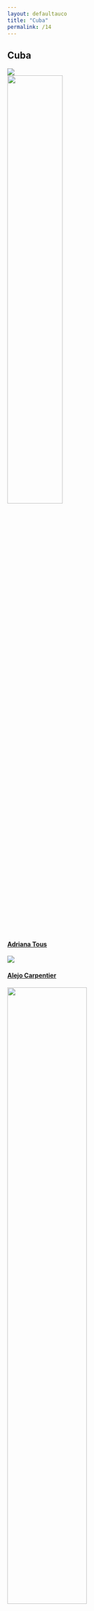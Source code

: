 ```yaml
---
layout: defaultauco
title: "Cuba"
permalink: /14
---
```

<div class="container-0">
    <div class="container-title">
        <span class="country"><h2>Cuba</h2></span>
        <div class="photo-co">
          <img src="https://www.worldatlas.com/upload/7e/11/38/cu-01.jpg" >
    </div>
</div>
<!-- partial:index.partial.html -->
<div class="container">
  <div class="timeline clearfix">
  <div class="vertical-line">
    <div id="post-1" class="vesti-col timeline-post">
      <div class="vesti-content-wrapper">
        <div class="photo">
          <img src="https://t4.ftcdn.net/jpg/03/40/12/49/360_F_340124934_bz3pQTLrdFpH92ekknuaTHy8JuXgG7fi.jpg" width="50%" height="50%">
          <div class="vesti-date-wrapper">
            <div class="vesti-date">
            </div>
          </div>
        </div>
        <div class="vesti-desc">
          <a class="desc-a" href="#">
            <h4><a href="/atous">Adriana Tous</a></h4>
          </a>
        </div>
      </div>
    </div>
     <div id="post-2" class="vesti-col timeline-post">
   <div class="vesti-content-wrapper">
     <div class="photo">
       <img src="https://encrypted-tbn0.gstatic.com/images?q=tbn:ANd9GcQEfelPBX5TvzMEFO7AATsknHvbPHMyMM2ERAGCCpCqkTpDo-ELzAfk70dMbUEH8Oz6Qcc&usqp=CAU">
       <div class="vesti-date-wrapper">
         <div class="vesti-date">
         </div>
       </div>
     </div>
     <div class="vesti-desc">
       <a class="desc-a" href="#">
         <h4><a href="/acarpentier">Alejo Carpentier</a></h4>
       </a>
     </div>
   </div>
 </div>
    <div id="post-3" class="vesti-col timeline-post">
      <div class="vesti-content-wrapper">
        <div class="photo">
          <img src="https://www.poemas-del-alma.com/blog/wp-content/uploads/2010/01/augier.jpg" width="60%">
          <div class="vesti-date-wrapper">
            <div class="vesti-date">
            </div>
          </div>
        </div>
        <div class="vesti-desc">
          <a class="desc-a" href="#">
            <h4><a href="/aaugier">Ángel Augier</a></h4>
          </a>
        </div>
      </div>
    </div>
    <div id="post-4" class="vesti-col timeline-post">
      <div class="vesti-content-wrapper">
        <div class="photo">
          <img src="https://upload.wikimedia.org/wikipedia/en/thumb/d/d5/Antonio_Ben%C3%ADtez-Rojo.jpg/220px-Antonio_Ben%C3%ADtez-Rojo.jpg" width="60%">
          <div class="vesti-date-wrapper">
            <div class="vesti-date">
            </div>
          </div>
        </div>
        <div class="vesti-desc">
          <a class="desc-a" href="#">
            <h4><a href="/abrojo">Antonio Benítez-Rojo</a></h4>
          </a>
        </div>
      </div>
    </div>

  <div id="post-5" class="vesti-col timeline-post">
   <div class="vesti-content-wrapper">
     <div class="photo">
       <img src="https://www.biografiasyvidas.com/biografia/b/fotos/byrne.jpg" width="60%">
       <div class="vesti-date-wrapper">
         <div class="vesti-date">
         </div>
       </div>
     </div>
     <div class="vesti-desc">
       <a class="desc-a" href="#">
         <h4><a href="/bbyrne">Bonifacio Byrne</a></h4>
       </a>
     </div>
   </div>
 </div>
  <div id="post-6" class="vesti-col timeline-post">
   <div class="vesti-content-wrapper">
     <div class="photo">
       <img src="https://upload.wikimedia.org/wikipedia/commons/thumb/b/b5/Carlos_Moore_%28writer%29.jpg/220px-Carlos_Moore_%28writer%29.jpg" width="60%">
       <div class="vesti-date-wrapper">
         <div class="vesti-date">
         </div>
       </div>
     </div>
     <div class="vesti-desc">
       <a class="desc-a" href="#">
         <h4><a href="/cmoore">Carlos Moore</a></h4>
       </a>
     </div>
   </div>
 </div>
 <div id="post-7" class="vesti-col timeline-post">
   <div class="vesti-content-wrapper">
     <div class="photo">
       <img src="https://research.monash.edu/files-asset/248356872/Carlos_Uxo.jpg/" width="60%">
       <div class="vesti-date-wrapper">
         <div class="vesti-date">
         </div>
       </div>
     </div>
     <div class="vesti-desc">
       <a class="desc-a" href="#">
         <h4><a href="/cuxo">Carlos Uxo</a></h4>
       </a>
     </div>
   </div>
 </div>
 <div id="post-8" class="vesti-col timeline-post">
   <div class="vesti-content-wrapper">
     <div class="photo">
       <img src="https://images.squarespace-cdn.com/content/v1/5db9e73a56fe4a4cca50266d/1620846345852-E85S5HUCOGQANXQNB4FP/Cirilo-Villaverde.jpg?format=500w" width="80%">
       <div class="vesti-date-wrapper">
         <div class="vesti-date">
         </div>
       </div>
     </div>
     <div class="vesti-desc">
       <a class="desc-a" href="#">
         <h4><a href="/cvillaverde">Cirilo Villaverde</a></h4>
       </a>
     </div>
   </div>
 </div>
  <div id="post-9" class="vesti-col timeline-post">
   <div class="vesti-content-wrapper">
     <div class="photo">
       <img src="https://oncubanews.com/wp-content/uploads/2021/12/5-6-scaled.jpg" width="60%">
       <div class="vesti-date-wrapper">
         <div class="vesti-date">
         </div>
       </div>
     </div>
     <div class="vesti-desc">
       <a class="desc-a" href="#">
         <h4><a href="/ctmorell">Claribel Terré Morell</a></h4>
       </a>
     </div>
   </div>
 </div>
 <div id="post-10" class="vesti-col timeline-post">
   <div class="vesti-content-wrapper">
     <div class="photo">
       <img src="https://m.media-amazon.com/images/I/61PAeWsg4jL._SX450_.jpg" width="60%">
       <div class="vesti-date-wrapper">
         <div class="vesti-date">
         </div>
       </div>
     </div>
     <div class="vesti-desc">
       <a class="desc-a" href="#">
         <h4><a href="/evega">Eddie Vega</a></h4>
       </a>
     </div>
   </div>
 </div>
  <div id="post-11" class="vesti-col timeline-post">
   <div class="vesti-content-wrapper">
     <div class="photo">
       <img src="https://upload.wikimedia.org/wikipedia/commons/thumb/7/78/Emilio_Bobadilla.jpg/220px-Emilio_Bobadilla.jpg" width="60%">
       <div class="vesti-date-wrapper">
         <div class="vesti-date">
         </div>
       </div>
     </div>
     <div class="vesti-desc">
       <a class="desc-a" href="#">
         <h4><a href="/ebobadilla">Emilio Bobadilla</a></h4>
       </a>
     </div>
   </div>
 </div>
  <div id="post-12" class="vesti-col timeline-post">
   <div class="vesti-content-wrapper">
     <div class="photo">
       <img src="https://ginapicart.files.wordpress.com/2022/06/fina-garcia-marruz.jpg?w=489" width="70%">
       <div class="vesti-date-wrapper">
         <div class="vesti-date">
         </div>
       </div>
     </div>
     <div class="vesti-desc">
       <a class="desc-a" href="#">
         <h4><a href="/gpicarti">Gina Picarti</a></h4>
       </a>
     </div>
   </div>
 </div>
 <div id="post-13" class="vesti-col timeline-post">
   <div class="vesti-content-wrapper">
     <div class="photo">
       <img src="https://upload.wikimedia.org/wikipedia/commons/thumb/3/3e/Gladys_Triana_-_Portrait%2C_2003.jpg/330px-Gladys_Triana_-_Portrait%2C_2003.jpg" width="60%">
       <div class="vesti-date-wrapper">
         <div class="vesti-date">
         </div>
       </div>
     </div>
     <div class="vesti-desc">
       <a class="desc-a" href="#">
         <h4><a href="/gtriana">Gladys Triana </a></h4>
       </a>
     </div>
   </div>
 </div>
 <div id="post-14" class="vesti-col timeline-post">
   <div class="vesti-content-wrapper">
     <div class="photo">
       <img src="https://2.bp.blogspot.com/-sl1HDbkJzBY/TqpW59PxKEI/AAAAAAAAB4g/J1uOGcCMj3s/s400/cabrera-infante2.jpg" width="60%">
       <div class="vesti-date-wrapper">
         <div class="vesti-date">
         </div>
       </div>
     </div>
     <div class="vesti-desc">
       <a class="desc-a" href="#">
         <h4><a href="/gcinfante">Guillermo Cabrera Infante </a></h4>
       </a>
     </div>
   </div>
 </div>
  <div id="post-15" class="vesti-col timeline-post">
      <div class="vesti-content-wrapper">
        <div class="photo">
          <img src="https://writing.upenn.edu/~afilreis/jose.gif" width="60%" >
          <div class="vesti-date-wrapper">
            <div class="vesti-date">
            </div>
          </div>
        </div>
        <div class="vesti-desc">
          <a class="desc-a" href="#">
            <h4><a href="/jrfeo">Jose Rodriguez Feo</a></h4>
          </a>
        </div>
      </div>
    </div>
    <div id="post-16" class="vesti-col timeline-post">
      <div class="vesti-content-wrapper">
        <div class="photo">
          <img src="https://upload.wikimedia.org/wikipedia/commons/d/dd/Jos%C3%A9_Mart%C3%AD_retrato_m%C3%A1s_conocido_Jamaica_1892.jpg" width="70%" >
          <div class="vesti-date-wrapper">
            <div class="vesti-date">
            </div>
          </div>
        </div>
        <div class="vesti-desc">
          <a class="desc-a" href="#">
            <h4><a href="/jmarti">Jose Martí</a></h4>
          </a>
        </div>
      </div>
    </div>
       <div id="post-17" class="vesti-col timeline-post">
      <div class="vesti-content-wrapper">
        <div class="photo">
          <img src="https://bebelplatzbooks.com/wp-content/uploads/2018/02/AUTOR00317.jpg" width="60%" >
          <div class="vesti-date-wrapper">
            <div class="vesti-date">
            </div>
          </div>
        </div>
        <div class="vesti-desc">
          <a class="desc-a" href="#">
            <h4><a href="/jfmanzano">Juan Francisco Manzano</a></h4>
          </a>
        </div>
      </div>
    </div>
     <div id="post-18" class="vesti-col timeline-post">
      <div class="vesti-content-wrapper">
        <div class="photo">
          <img src="https://i.ebayimg.com/images/g/7WMAAOSwuxlf-3n8/s-l500.jpg" width="70%" >
          <div class="vesti-date-wrapper">
            <div class="vesti-date">
            </div>
          </div>
        </div>
        <div class="vesti-desc">
          <a class="desc-a" href="#">
            <h4><a href="/jmarinello">Juan Marinello</a></h4>
          </a>
        </div>
      </div>
    </div>
      <div id="post-19" class="vesti-col timeline-post">
      <div class="vesti-content-wrapper">
        <div class="photo">
          <img src="https://upload.wikimedia.org/wikipedia/commons/8/8e/Leonardo_Padura.jpg" width="60%" >
          <div class="vesti-date-wrapper">
            <div class="vesti-date">
            </div>
          </div>
        </div>
        <div class="vesti-desc">
          <a class="desc-a" href="#">
            <h4><a href="/lpfuentes">Leonardo Padura Fuentes </a></h4>
          </a>
        </div>
      </div>
    </div>
      <div id="post-20" class="vesti-col timeline-post">
      <div class="vesti-content-wrapper">
        <div class="photo">
          <img src="https://estaticos.efe.com/efecom/recursos2/imagen.aspx?-P-2fL4Jfo8HOMgMvdUlkSWfDHIPIQC9tp9hQ4TncnkXVSTX-P-2bAoG0sxzXPZPAk5l-P-2fU5UpHLnDPiRxsSe5jMGzpGWow-P-3d-P-3d" width="70%" >
          <div class="vesti-date-wrapper">
            <div class="vesti-date">
            </div>
          </div>
        </div>
        <div class="vesti-desc">
          <a class="desc-a" href="#">
            <h4><a href="/laguero">Luis Aguero </a></h4>
          </a>
        </div>
      </div>
    </div>
     <div id="post-21" class="vesti-col timeline-post">
      <div class="vesti-content-wrapper">
        <div class="photo">
          <img src="https://upload.wikimedia.org/wikipedia/commons/thumb/f/fa/Brull_Mariano_in_1913_when_he_was_22_rbz.JPG/640px-Brull_Mariano_in_1913_when_he_was_22_rbz.JPG" width="60%" >
          <div class="vesti-date-wrapper">
            <div class="vesti-date">
            </div>
          </div>
        </div>
        <div class="vesti-desc">
          <a class="desc-a" href="#">
            <h4><a href="/mbrull">Mariano Brull </a></h4>
          </a>
        </div>
      </div>
    </div>
     <div id="post-22" class="vesti-col timeline-post">
      <div class="vesti-content-wrapper">
        <div class="photo">
          <img src="https://encrypted-tbn0.gstatic.com/images?q=tbn:ANd9GcTH29DpWJq_8IhynGh4i_BcgH-wO3SBUQWdoubwmpAeB9Jx7dfDfMS3ls1kge0jmztL5g&usqp=CAU" width="90%" >
          <div class="vesti-date-wrapper">
            <div class="vesti-date">
            </div>
          </div>
        </div>
        <div class="vesti-desc">
          <a class="desc-a" href="#">
            <h4><a href="/mbleon">Marilyn Bobes León</a></h4>
          </a>
        </div>
      </div>
    </div>
<div id="post-23" class="vesti-col timeline-post">
      <div class="vesti-content-wrapper">
        <div class="photo">
          <img src="https://images.squarespace-cdn.com/content/v1/54ef4a93e4b01b969d320540/1570830420560-QH9GJL95EMYSRBPL89N0/Miguel+Collazo.jpg?format=1000w" width="60%" >
          <div class="vesti-date-wrapper">
            <div class="vesti-date">
            </div>
          </div>
        </div>
        <div class="vesti-desc">
          <a class="desc-a" href="#">
            <h4><a href="/mcollazo">Miguel Collazo</a></h4>
          </a>
        </div>
      </div>
    </div>
 <div id="post-24" class="vesti-col timeline-post">
          <div class="vesti-content-wrapper">
            <div class="photo">
              <img src="https://editorialverbum.es/wp-content/uploads/2016/10/MIGUEL-WEB.gif" width="60%">
               <div class="vesti-date-wrapper">
            <div class="vesti-date">
            </div>
          </div>
        </div>
            <div class="vesti-desc">
              <a class="desc-a" href="#">
                <h4><a href="/mdcarrion">Miguel de Carrion </a></h4>
              </a>
            </div>
          </div>
        </div>
  <div id="post-25" class="vesti-col timeline-post">
      <div class="vesti-content-wrapper">
        <div class="photo">
          <img src="https://www.ecured.cu/images/thumb/4/42/Mylene1.jpg/260px-Mylene1.jpg" width="60%">
          <div class="vesti-date-wrapper">
            <div class="vesti-date">
            </div>
          </div>
        </div>
        <div class="vesti-desc">
          <a class="desc-a" href="#">
            <h4><a href="/mpfernandez">Mylene Fernández Pintado </a></h4>
          </a>
        </div>
      </div>
    </div>
<div id="post-26" class="vesti-col timeline-post">
      <div class="vesti-content-wrapper">
        <div class="photo">
          <img src="https://collectionimages.npg.org.uk/std/mw148021/Nicols-Guilln-Batista.jpg" width="60%">
          <div class="vesti-date-wrapper">
            <div class="vesti-date">
            </div>
          </div>
        </div>
        <div class="vesti-desc">
          <a class="desc-a" href="#">
            <h4><a href="/nguillen">Nicolás Guillén</a></h4>
          </a>
        </div>
      </div>
    </div>
    <div id="post-27" class="vesti-col timeline-post">
      <div class="vesti-content-wrapper">
        <div class="photo">
          <img src="https://encrypted-tbn0.gstatic.com/images?q=tbn:ANd9GcRalUJusXi7mknvgPMWjJlfwyggweuEkY9GnoIBx3zZb-6-ifSgaWLDIUdfQQG1MiXL7-0&usqp=CAU" width="70%">
          <div class="vesti-date-wrapper">
            <div class="vesti-date">
            </div>
          </div>
        </div>
        <div class="vesti-desc">
          <a class="desc-a" href="#">
            <h4><a href="/rarenas">Reinaldo Arenas</a></h4>
          </a>
        </div>
      </div>
    </div>
     </div>
    <div id="post-28" class="vesti-col timeline-post">
      <div class="vesti-content-wrapper">
        <div class="photo">
          <img src="https://www.granma.cu/file/img/2019/08/medium/f0143079.jpg" width="70%">
          <div class="vesti-date-wrapper">
            <div class="vesti-date">
            </div>
          </div>
        </div>
        <div class="vesti-desc">
          <a class="desc-a" href="#">
            <h4><a href="/rfetamar">Roberto Fernández Retamar</a></h4>
          </a>
        </div>
      </div>
    </div>
       <div id="post-29" class="vesti-col timeline-post">
      <div class="vesti-content-wrapper">
        <div class="photo">
          <img src="https://editorialhypermedia.com/wp-content/uploads/2020/05/Roberto-Valero.jpg" width="60%">
          <div class="vesti-date-wrapper">
            <div class="vesti-date">
            </div>
          </div>
        </div>
        <div class="vesti-desc">
          <a class="desc-a" href="#">
            <h4><a href="/rvalero">Roberto Valero</a></h4>
          </a>
        </div>
      </div>
    </div>
    <div id="post-30" class="vesti-col timeline-post">
      <div class="vesti-content-wrapper">
        <div class="photo">
          <img src="https://www.agenciabalcells.com/fileadmin/_processed_/csm_Sarduy__Severo_d126aa9e48.jpg" width="60%">
          <div class="vesti-date-wrapper">
            <div class="vesti-date">
            </div>
          </div>
        </div>
        <div class="vesti-desc">
          <a class="desc-a" href="#">
            <h4><a href="/ssardury">Severo Sardury</a></h4>
          </a>
        </div>
      </div>
    </div>
    <div id="post-31" class="vesti-col timeline-post">
      <div class="vesti-content-wrapper">
        <div class="photo">
          <img src="https://i0.wp.com/abecedariaeditoras.com/wp-content/uploads/2021/02/Soleida-Rios-1.jpg?fit=1200%2C1200&ssl=1" width="80%">
          <div class="vesti-date-wrapper">
            <div class="vesti-date">
            </div>
          </div>
        </div>
        <div class="vesti-desc">
          <a class="desc-a" href="#">
            <h4><a href="/srios">Soledia Rios</a></h4>
          </a>
        </div>
      </div>
    </div>
     <div id="post-32" class="vesti-col timeline-post">
      <div class="vesti-content-wrapper">
        <div class="photo">
          <img src="https://images.gr-assets.com/authors/1274203590p5/61104.jpg" width="70%">
          <div class="vesti-date-wrapper">
            <div class="vesti-date">
            </div>
          </div>
        </div>
        <div class="vesti-desc">
          <a class="desc-a" href="#">
            <h4><a href="/ycanetti">Yanitzia Canetti</a></h4>
          </a>
        </div>
      </div>
    </div>
<!-- partial -->
